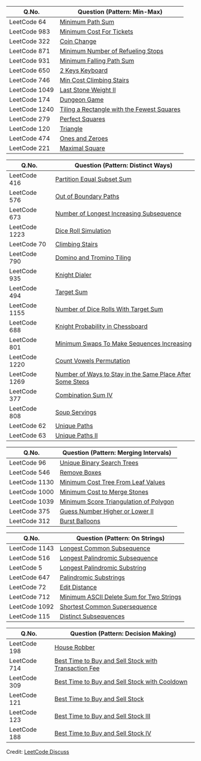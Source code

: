 | Q.No. | Question (Pattern: Min-Max) |
| --- | --- |
| LeetCode 64 | [Minimum Path Sum](https://grid47.xyz/posts/leetcode_64)|
| LeetCode 983 | [Minimum Cost For Tickets](https://grid47.xyz/posts/leetcode_983)|
| LeetCode 322 | [Coin Change](https://grid47.xyz/posts/leetcode_322)|
| LeetCode 871 | [Minimum Number of Refueling Stops](https://grid47.xyz/posts/leetcode_871)|
| LeetCode 931 | [Minimum Falling Path Sum](https://grid47.xyz/posts/leetcode_931)|
| LeetCode 650 | [2 Keys Keyboard](https://grid47.xyz/posts/leetcode_650)|
| LeetCode 746 | [Min Cost Climbing Stairs](https://grid47.xyz/posts/leetcode_746)|
| LeetCode 1049 | [Last Stone Weight II](https://grid47.xyz/posts/leetcode_1049)|
| LeetCode 174 | [Dungeon Game](https://grid47.xyz/posts/leetcode_174)|
| LeetCode 1240 | [Tiling a Rectangle with the Fewest Squares](https://grid47.xyz/posts/leetcode_1240)|
| LeetCode 279 | [Perfect Squares](https://grid47.xyz/posts/leetcode_279)|
| LeetCode 120 | [Triangle](https://grid47.xyz/posts/leetcode_120)|
| LeetCode 474 | [Ones and Zeroes](https://grid47.xyz/posts/leetcode_474)|
| LeetCode 221 | [Maximal Square](https://grid47.xyz/posts/leetcode_221)|

| Q.No. | Question (Pattern: Distinct Ways) |
| --- | --- |
| LeetCode 416 | [Partition Equal Subset Sum](https://grid47.xyz/posts/leetcode_416) |
| LeetCode 576 | [Out of Boundary Paths](https://grid47.xyz/posts/leetcode_576) |
| LeetCode 673 | [Number of Longest Increasing Subsequence](https://grid47.xyz/posts/leetcode_673) |
| LeetCode 1223 | [Dice Roll Simulation](https://grid47.xyz/posts/leetcode_1223) |
| LeetCode 70 | [Climbing Stairs](https://grid47.xyz/posts/leetcode_70) |
| LeetCode 790 | [Domino and Tromino Tiling](https://grid47.xyz/posts/leetcode_790) |
| LeetCode 935 | [Knight Dialer](https://grid47.xyz/posts/leetcode_935) |
| LeetCode 494 | [Target Sum](https://grid47.xyz/posts/leetcode_494) |
| LeetCode 1155 | [Number of Dice Rolls With Target Sum](https://grid47.xyz/posts/leetcode_1155) |
| LeetCode 688 | [Knight Probability in Chessboard](https://grid47.xyz/posts/leetcode_688) |
| LeetCode 801 | [Minimum Swaps To Make Sequences Increasing](https://grid47.xyz/posts/leetcode_801) |
| LeetCode 1220 | [Count Vowels Permutation](https://grid47.xyz/posts/leetcode_1220) |
| LeetCode 1269 | [Number of Ways to Stay in the Same Place After Some Steps](https://grid47.xyz/posts/leetcode_1269) |
| LeetCode 377 | [Combination Sum IV](https://grid47.xyz/posts/leetcode_377) |
| LeetCode 808 | [Soup Servings](https://grid47.xyz/posts/leetcode_808) |
| LeetCode 62 | [Unique Paths](https://grid47.xyz/posts/leetcode_62) |
| LeetCode 63 | [Unique Paths II](https://grid47.xyz/posts/leetcode_63) |

| Q.No. | Question (Pattern: Merging Intervals) |
| --- | --- |
| LeetCode 96 | [Unique Binary Search Trees](https://grid47.xyz/posts/leetcode_96/) |
| LeetCode 546 | [Remove Boxes](https://grid47.xyz/posts/leetcode_546/) |
| LeetCode 1130 | [Minimum Cost Tree From Leaf Values](https://grid47.xyz/posts/leetcode_1130/) |
| LeetCode 1000 | [Minimum Cost to Merge Stones](https://grid47.xyz/posts/leetcode_1000/) |
| LeetCode 1039 | [Minimum Score Triangulation of Polygon](https://grid47.xyz/posts/leetcode_1039/) |
| LeetCode 375 | [Guess Number Higher or Lower II](https://grid47.xyz/posts/leetcode_375/) |
| LeetCode 312 | [Burst Balloons](https://grid47.xyz/posts/leetcode_312/) |

| Q.No. | Question (Pattern: On Strings) |
| --- | --- |
| LeetCode 1143 |  [Longest Common Subsequence](https://grid47.xyz/posts/leetcode_1143) |
| LeetCode 516 |  [Longest Palindromic Subsequence](https://grid47.xyz/posts/leetcode_516) |
| LeetCode 5 |  [Longest Palindromic Substring](https://grid47.xyz/posts/leetcode_5) |
| LeetCode 647 |  [Palindromic Substrings](https://grid47.xyz/posts/leetcode_647) |
| LeetCode 72 |  [Edit Distance](https://grid47.xyz/posts/leetcode_72) |
| LeetCode 712 |  [Minimum ASCII Delete Sum for Two Strings](https://grid47.xyz/posts/leetcode_712) |
| LeetCode 1092 |  [Shortest Common Supersequence](https://grid47.xyz/posts/leetcode_1092) |
| LeetCode 115 |  [Distinct Subsequences](https://grid47.xyz/posts/leetcode_115) |

| Q.No. | Question (Pattern: Decision Making) |
| --- | --- |
| LeetCode 198 | [House Robber](https://grid47.xyz/posts/leetcode_198) |
| LeetCode 714 | [Best Time to Buy and Sell Stock with Transaction Fee](https://grid47.xyz/posts/leetcode_714) |
| LeetCode 309 | [Best Time to Buy and Sell Stock with Cooldown](https://grid47.xyz/posts/leetcode_309) |
| LeetCode 121 | [Best Time to Buy and Sell Stock](https://grid47.xyz/posts/leetcode_121) |
| LeetCode 123 | [Best Time to Buy and Sell Stock III](https://grid47.xyz/posts/leetcode_123) |
| LeetCode 188 | [Best Time to Buy and Sell Stock IV](https://grid47.xyz/posts/leetcode_188) |

Credit: [LeetCode Discuss](https://leetcode.com/discuss/general-discussion/458695/dynamic-programming-patterns#Decision-Making)